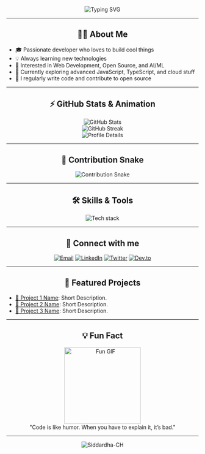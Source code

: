 <!-- Profile README for Siddardha-CH -->

<!-- Profile Banner (Optional, you can add your own image or GIF link) -->
<p align="center">
  <img src="https://readme-typing-svg.demolab.com?font=Fira+Code&duration=3000&pause=1000&color=00F5A0&vCenter=true&width=435&lines=Hi+%F0%9F%91%8B%2C+I'm+Siddardha+CH!;Full-stack+Developer;Open+Source+Contributor;Welcome+to+my+profile!+" alt="Typing SVG" />
</p>

---

<h2 align="center">🙋‍♂️ About Me</h2>

- 🎓 Passionate developer who loves to build cool things
- 💡 Always learning new technologies
- 🚀 Interested in Web Development, Open Source, and AI/ML
- 🌱 Currently exploring advanced JavaScript, TypeScript, and cloud stuff
- 📝 I regularly write code and contribute to open source

---

<h2 align="center">⚡ GitHub Stats & Animation</h2>

<p align="center">
  <img src="https://github-readme-stats.vercel.app/api?username=Siddardha-CH&show_icons=true&theme=radical" alt="GitHub Stats" />
  <br>
  <img src="https://github-readme-streak-stats.herokuapp.com/?user=Siddardha-CH&theme=radical" alt="GitHub Streak" />
  <br>
  <img src="https://github-profile-summary-cards.vercel.app/api/cards/profile-details?username=Siddardha-CH&theme=radical" alt="Profile Details" />
</p>

---

<h2 align="center">🐍 Contribution Snake</h2>

<p align="center">
  <img src="https://github.com/Siddardha-CH/Siddardha-CH/raw/output/github-contribution-grid-snake.svg" alt="Contribution Snake"/>
</p>

---

<h2 align="center">🛠️ Skills & Tools</h2>
<p align="center">
  <img src="https://skillicons.dev/icons?i=js,ts,react,nodejs,html,css,python,java,git,github,mysql,postgres,aws,docker,linux" alt="Tech stack" />
</p>

---

<h2 align="center">🔗 Connect with me</h2>
<p align="center">
  <a href="mailto:your-email@example.com"><img src="https://img.shields.io/badge/Email-%231877F2.svg?&style=for-the-badge&logo=gmail&logoColor=white" alt="Email"/></a>
  <a href="https://www.linkedin.com/in/your-linkedin/"><img src="https://img.shields.io/badge/LinkedIn-%230077B5.svg?&style=for-the-badge&logo=linkedin&logoColor=white" alt="LinkedIn"/></a>
  <a href="https://twitter.com/your-twitter"><img src="https://img.shields.io/badge/Twitter-%231DA1F2.svg?&style=for-the-badge&logo=twitter&logoColor=white" alt="Twitter"/></a>
  <a href="https://dev.to/your-devto"><img src="https://img.shields.io/badge/DEV.TO-%230A0A0A.svg?&style=for-the-badge&logo=devdotto&logoColor=white" alt="Dev.to"/></a>
</p>

---

<h2 align="center">🌟 Featured Projects</h2>
<ul>
  <li><a href="https://github.com/Siddardha-CH/project-1">🚧 Project 1 Name</a>: Short Description.</li>
  <li><a href="https://github.com/Siddardha-CH/project-2">🚧 Project 2 Name</a>: Short Description.</li>
  <li><a href="https://github.com/Siddardha-CH/project-3">🚧 Project 3 Name</a>: Short Description.</li>
</ul>

---

<h2 align="center">💡 Fun Fact</h2>
<p align="center">
  <img src="https://media.giphy.com/media/26ufdipQqU2lhNA4g/giphy.gif" width="200" alt="Fun GIF" />
  <br>
  "Code is like humor. When you have to explain it, it’s bad."
</p>

---

<p align="center">
  <img src="https://komarev.com/ghpvc/?username=Siddardha-CH&label=Profile%20views&color=0e75b6&style=flat" alt="Siddardha-CH" />
</p>

<!-- Feel free to customize this README with your real info, social links, and project details! -->
